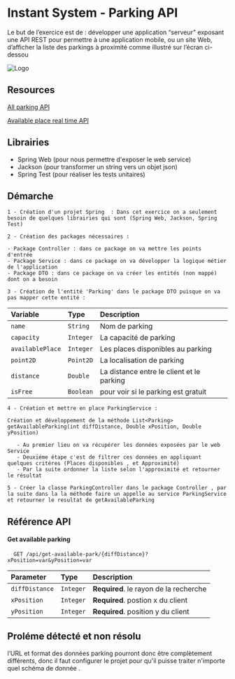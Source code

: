 
# Instant System - Parking API

Le but de l’exercice est de :  développer une application “serveur” exposant une API REST pour permettre à une application mobile, ou un site Web, d’afficher la liste des parkings à proximité comme illustré sur l’écran ci-dessou

![Logo](https://lh4.googleusercontent.com/caFvi1UCXEGCkuqCNwq5l-_Z6ebqEHSdIhx9nojAPPbKT9AHbdROflrs1NM1rxUYrj_inJYUFr2j05R_LtZ8-LBiB5XRiYFrpGohRy-pgTghDoDToBN7wG-aMon5xsU-TZWb_wRs=s1600)


## Resources

[All parking API]('https://data.grandpoitiers.fr/api/records/1.0/search/?dataset=mobilite-parkings-grand-poitiers-donnees-metiers&rows=1000&facet=nom_du_parking&facet=zone_tarifaire&facet=statut2&facet=statut3')

[Available place real time API]('https://data.grandpoitiers.fr/api/records/1.0/search/?dataset=mobilites-stationnement-des-parkings-en-temps-reel&facet=nom')


## Librairies 

 - Spring Web (pour nous permettre d'exposer le web service)
 - Jackson (pour transformer un string vers un objet json)
 - Spring Test (pour réaliser les tests unitaires)

## Démarche

`1 - Création d'un projet Spring  : Dans cet exercice on a seulement besoin de quelques librairies qui sont (Spring Web, Jackson, Spring Test)`


`2 - Création des packages nécessaires :`

    - Package Controller : dans ce package on va mettre les points d'entrée   
    - Package Service : dans ce package on va développer la logique métier de l'application
    - Package DTO : dans ce package on va créer les entités (non mappé) dont on a besoin 

`3 - Création de l'entité 'Parking' dans le package DTO puisque on va pas mapper cette entité :`

| Variable         | Type      | Description                               |
|:-----------------|:----------|:------------------------------------------|
| `name`           | `String`  | Nom de parking                            |
| `capacity`       | `Integer` | La capacité de parking                    |
| `availablePlace` | `Integer` | Les places disponibles au parking         |
| `point2D`        | `Point2D` | La localisation de parking                |
| `distance`       | `Double`  | La distance entre le client et le parking |
| `isFree`         | `Boolean` | pour voir si le parking est gratuit       |


`4 - Création et mettre en place ParkingService :`
    
    
    Création et développement de la méthode List<Parking> getAvailableParking(int diffDistance, Double xPosition, Double yPosition) 
       
       - Au premier lieu on va récupérer les données exposées par le web Service
       - Deuxiéme étape c'est de filtrer ces données en appliquant quelques critéres (Places disponibles , et Approximité)
       - Par la suite ordonner la liste selon l'approximité et retourner le résultat  

`5 - Créer la classe ParkingController dans le package Controller , par la suite dans la la méthode faire un appelle au service ParkingService et retourner le resultat de getAvailableParking `
    


## Référence API

#### Get available parking

```http
  GET /api/get-available-park/{diffDistance}?xPosition=var&yPosition=var
```

| Parameter | Type     | Description                |
| :-------- | :------- | :------------------------- |
| `diffDistance` | `Integer` | **Required**. le rayon de la recherche |
| `xPosition` | `Integer` | **Required**. postion x du client |
| `yPosition` | `Integer` | **Required**. position y du client |


## Proléme détecté et non résolu

l’URL et format des données parking pourront donc être complètement différents, donc il faut configurer le projet pour qu'il puisse traiter n'importe quel schéma de donnée .


